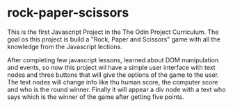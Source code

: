 # rock-paper-scissors
This is the first Javascript Project in the The Odin Project Curriculum. The goal os this project is build a "Rock, Paper and Scissors" game with all the knowledge from the Javascript lections.

After completing few javascript lessons, learned about DOM manipulation and events, so now this project wil have a simple user interface with text nodes and three buttons that will give the options of the game to the user. The text nodes will change info like thu human score, the computer score and who is the round winner. Finally it will appear a div node with a text who says which is the winner of the game after getting five points.